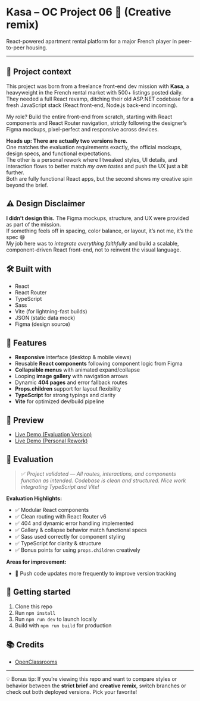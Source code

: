 # Kasa – OC Project 06 🏡 (Creative remix)

React-powered apartment rental platform for a major French player in peer-to-peer housing.

---

## 🚀 Project context

This project was born from a freelance front-end dev mission with **Kasa**, a heavyweight in the French rental market with 500+ listings posted daily. They needed a full React revamp, ditching their old ASP.NET codebase for a fresh JavaScript stack (React front-end, Node.js back-end incoming).

My role? Build the entire front-end from scratch, starting with React components and React Router navigation, strictly following the designer’s Figma mockups, pixel-perfect and responsive across devices.

**Heads up: There are actually two versions here.**  
One matches the evaluation requirements exactly, the official mockups, design specs, and functional expectations.  
The other is a personal rework where I tweaked styles, UI details, and interaction flows to better match *my own tastes* and push the UX just a bit further.  
Both are fully functional React apps, but the second shows my creative spin beyond the brief.

## ⚠️ Design Disclaimer

**I didn’t design this.** The Figma mockups, structure, and UX were provided as part of the mission.  
If something feels off in spacing, color balance, or layout, it’s not me, it’s the spec 😅  
My job here was to *integrate everything faithfully* and build a scalable, component-driven React front-end, not to reinvent the visual language.

## 🛠️ Built with

- React  
- React Router  
- TypeScript  
- Sass  
- Vite (for lightning-fast builds)  
- JSON (static data mock)  
- Figma (design source)  

## 📄 Features

- **Responsive** interface (desktop & mobile views)  
- Reusable **React components** following component logic from Figma  
- **Collapsible menus** with animated expand/collapse  
- Looping **image gallery** with navigation arrows  
- Dynamic **404 pages** and error fallback routes  
- **Props.children** support for layout flexibility  
- **TypeScript** for strong typings and clarity  
- **Vite** for optimized dev/build pipeline  

## 📸 Preview

- [Live Demo (Evaluation Version)](https://vincentvdt.github.io/oc-project-06-kasa-eval/)  
- [Live Demo (Personal Rework)](https://vincentvdt.github.io/oc-project-06-kasa-remix/)

## 💬 Evaluation

> ✅ *Project validated — All routes, interactions, and components function as intended. Codebase is clean and structured. Nice work integrating TypeScript and Vite!*

**Evaluation Highlights:**

- ✅ Modular React components  
- ✅ Clean routing with React Router v6  
- ✅ 404 and dynamic error handling implemented  
- ✅ Gallery & collapse behavior match functional specs  
- ✅ Sass used correctly for component styling  
- ✅ TypeScript for clarity & structure  
- ✅ Bonus points for using `props.children` creatively

**Areas for improvement:**

- 🔄 Push code updates more frequently to improve version tracking  

## 📁 Getting started

1. Clone this repo  
2. Run `npm install`  
3. Run `npm run dev` to launch locally  
4. Build with `npm run build` for production  

## 📚 Credits

- [OpenClassrooms](https://openclassrooms.com/)  

---

💡 Bonus tip: If you’re viewing this repo and want to compare styles or behavior between the **strict brief** and **creative remix**, switch branches or check out both deployed versions. Pick your favorite!
